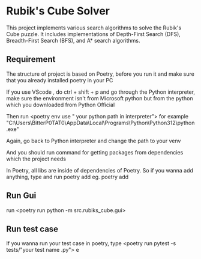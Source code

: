 # Rubik's Cube Solver

This project implements various search algorithms to solve the Rubik's Cube puzzle. It includes implementations of Depth-First Search (DFS), Breadth-First Search (BFS), and A\* search algorithms.

## Requirement

The structure of project is based on Poetry, before you run it and make sure that you already installed poetry in your PC

If you use VScode , do ctrl + shift + p and go through the Python interpreter, make sure the environment isn't from Microsoft python but from the python which you downloaded from Python Official

Then run <poetry env use " your python path in interpreter"> for example "C:\Users\BitterP0TAT0\AppData\Local\Programs\Python\Python312\python.exe"

Again, go back to Python interpreter and change the path to your venv

And you should run command <poetry update package> for getting packages from dependencies which the project needs

In Poetry, all libs are inside of dependencies of Poetry. So if you wanna add anything, type and run poetry add <your library name> eg. poetry add <numpy>

## Run Gui

run <poetry run python -m src.rubiks_cube.gui>

## Run test case

If you wanna run your test case in poetry, type <poetry run pytest -s tests/"your test name .py">
e
